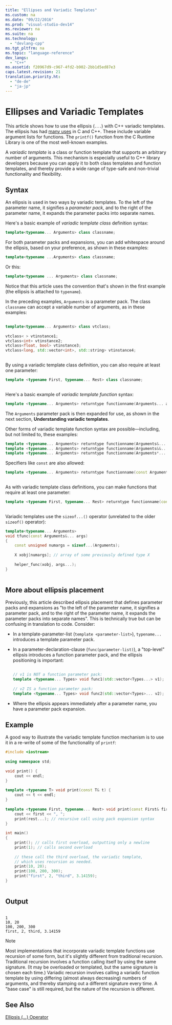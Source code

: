 ```yaml
---
title: "Ellipses and Variadic Templates"
ms.custom: na
ms.date: "09/22/2016"
ms.prod: "visual-studio-dev14"
ms.reviewer: na
ms.suite: na
ms.technology: 
  - "devlang-cpp"
ms.tgt_pltfrm: na
ms.topic: "language-reference"
dev_langs: 
  - "C++"
ms.assetid: f20967d9-c967-4fd2-b902-2bb1d5ed87e3
caps.latest.revision: 21
translation.priority.ht: 
  - "de-de"
  - "ja-jp"
---
```

# Ellipses and Variadic Templates
This article shows how to use the ellipsis (`...`) with C++ variadic templates. The ellipsis has had [many uses](../vs140/ellipsis--...-.md) in C and C++. These include variable argument lists for functions. The `printf()` function from the C Runtime Library is one of the most well-known examples.  
  
 A *variadic template* is a class or function template that supports an arbitrary number of arguments. This mechanism is especially useful to C++ library developers because you can apply it to both class templates and function templates, and thereby provide a wide range of type-safe and non-trivial functionality and flexibility.  
  
## Syntax  
 An ellipsis is used in two ways by variadic templates. To the left of the parameter name, it signifies a *parameter pack*, and to the right of the parameter name, it expands the parameter packs into separate names.  
  
 Here's a basic example of *variadic template class* definition syntax:  
  
```cpp  
template<typename... Arguments> class classname;  
```  
  
 For both parameter packs and expansions, you can add whitespace around the ellipsis, based on your preference, as shown in these examples:  
  
```cpp  
template<typename ...Arguments> class classname;  
```  
  
 Or this:  
  
```cpp  
template<typename ... Arguments> class classname;  
```  
  
 Notice that this article uses the convention that's shown in the first example (the ellipsis is attached to `typename`).  
  
 In the preceding examples, `Arguments` is a parameter pack. The class `classname` can accept a variable number of arguments, as in these examples:  
  
```cpp  
  
template<typename... Arguments> class vtclass;  
  
vtclass< > vtinstance1;  
vtclass<int> vtinstance2;  
vtclass<float, bool> vtinstance3;  
vtclass<long, std::vector<int>, std::string> vtinstance4;  
  
```  
  
 By using a variadic template class definition, you can also require at least one parameter:  
  
```cpp  
template <typename First, typename... Rest> class classname;  
  
```  
  
 Here's a basic example of *variadic template function* syntax:  
  
```cpp  
template <typename... Arguments> returntype functionname(Arguments... args);  
```  
  
 The `Arguments` parameter pack is then expanded for use, as shown in the next section, **Understanding variadic templates**.  
  
 Other forms of variadic template function syntax are possible—including, but not limited to, these examples:  
  
```cpp  
template <typename... Arguments> returntype functionname(Arguments&... args);   
template <typename... Arguments> returntype functionname(Arguments&&... args);  
template <typename... Arguments> returntype functionname(Arguments*... args);  
```  
  
 Specifiers like `const` are also allowed:  
  
```cpp  
template <typename... Arguments> returntype functionname(const Arguments&... args);  
  
```  
  
 As with variadic template class definitions, you can make functions that require at least one parameter:  
  
```cpp  
template <typename First, typename... Rest> returntype functionname(const First& first, const Rest&... args);  
  
```  
  
 Variadic templates use the `sizeof...()` operator (unrelated to the older `sizeof()` operator):  
  
```cpp  
template<typename... Arguments>  
void tfunc(const Arguments&... args)  
{  
    const unsigned numargs = sizeof...(Arguments);  
  
    X xobj[numargs]; // array of some previously defined type X  
  
    helper_func(xobj, args...);  
}  
  
```  
  
## More about ellipsis placement  
 Previously, this article described ellipsis placement that defines parameter packs and expansions as "to the left of the parameter name, it signifies a parameter pack, and to the right of the parameter name, it expands the parameter packs into separate names". This is technically true but can be confusing in translation to code. Consider:  
  
-   In a template-parameter-list (`template <parameter-list>`), `typename...` introduces a template parameter pack.  
  
-   In a parameter-declaration-clause (`func(parameter-list)`), a "top-level" ellipsis introduces a function parameter pack, and the ellipsis positioning is important:  
  
    ```cpp  
  
    // v1 is NOT a function parameter pack:  
    template <typename... Types> void func1(std::vector<Types...> v1);   
  
    // v2 IS a function parameter pack:  
    template <typename... Types> void func2(std::vector<Types>... v2);   
    ```  
  
-   Where the ellipsis appears immediately after a parameter name, you have a parameter pack expansion.  
  
## Example  
 A good way to illustrate the variadic template function mechanism is to use it in a re-write of some of the functionality of `printf`:  
  
```cpp  
#include <iostream>  
  
using namespace std;  
  
void print() {  
    cout << endl;  
}  
  
template <typename T> void print(const T& t) {  
    cout << t << endl;  
}  
  
template <typename First, typename... Rest> void print(const First& first, const Rest&... rest) {  
    cout << first << ", ";  
    print(rest...); // recursive call using pack expansion syntax  
}  
  
int main()  
{  
    print(); // calls first overload, outputting only a newline  
    print(1); // calls second overload  
  
    // these call the third overload, the variadic template,   
    // which uses recursion as needed.  
    print(10, 20);  
    print(100, 200, 300);  
    print("first", 2, "third", 3.14159);  
}  
  
```  
  
## Output  
  
```  
  
1  
10, 20  
100, 200, 300  
first, 2, third, 3.14159  
```  
  
> [!NOTE]
>  Most implementations that incorporate variadic template functions use recursion of some form, but it's slightly different from traditional recursion.  Traditional recursion involves a function calling itself by using the same signature. (It may be overloaded or templated, but the same signature is chosen each time.) Variadic recursion involves calling a variadic function template by using differing (almost always decreasing) numbers of arguments, and thereby stamping out a different signature every time. A "base case" is still required, but the nature of the recursion is different.  
  
## See Also  
 [Ellipsis (…) Operator](../vs140/ellipsis--...-.md)